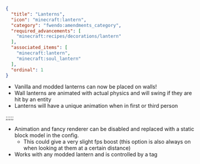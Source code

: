```json
{
  "title": "Lanterns",
  "icon": "minecraft:lantern",
  "category": "fwendo:amendments_category",
  "required_advancements": [
    "minecraft:recipes/decorations/lantern"
  ],
  "associated_items": [
    "minecraft:lantern",
    "minecraft:soul_lantern"
  ],
  "ordinal": 1
}
```

- Vanilla and modded lanterns can now be placed on walls!
- Wall lanterns are animated with actual physics and will swing if they are hit by an entity
- Lanterns will have a unique animation when in first or third person

;;;;;

- Animation and fancy renderer can be disabled and replaced with a static block model in the config.
  - This could give a very slight fps boost (this option is also always on when looking at them at a certain distance)
- Works with any modded lantern and is controlled by a tag
